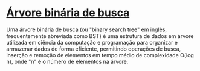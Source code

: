 # [Árvore binária de busca](BinarySearchTree.c)

Uma árvore binária de busca (ou "binary search tree" em inglês, frequentemente abreviada como BST) é uma estrutura de dados em árvore utilizada em ciência da computação e programação para organizar e armazenar dados de forma eficiente, permitindo operações de busca, inserção e remoção de elementos em tempo médio de complexidade O(log n), onde "n" é o número de elementos na árvore.
